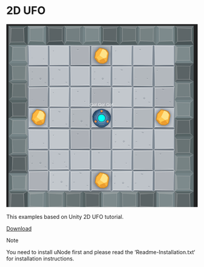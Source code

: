 # 2D UFO

![](../../images/examples/example_2d-ufo.png)

This examples based on Unity 2D UFO tutorial.

[Download](https://drive.google.com/file/d/1BGsXa-SptS15IhA5cJ32ZLEkpQ4kiXM0/view?usp=sharing)

> [!NOTE]
> You need to install uNode first and please read the ‘Readme-Installation.txt‘ for installation instructions.